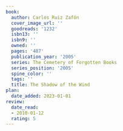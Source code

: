 ```yaml
---
book:
  author: Carlos Ruiz Zafón
  cover_image_url: ''
  goodreads: '1232'
  isbn13: ''
  isbn9: ''
  owned: ''
  pages: '487'
  publication_year: '2005'
  series: The Cemetery of Forgotten Books
  series_position: '2005'
  spine_color: ''
  tags: ''
  title: The Shadow of the Wind
plan:
  date_added: 2023-01-01
review:
  date_read:
  - 2010-01-12
  rating: 5
---
```

